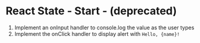 # React State - Start - (deprecated)

  1. Implement an onInput handler to console.log the value as the user types
  2. Implement the onClick handler to display alert with `Hello, {name}!`
